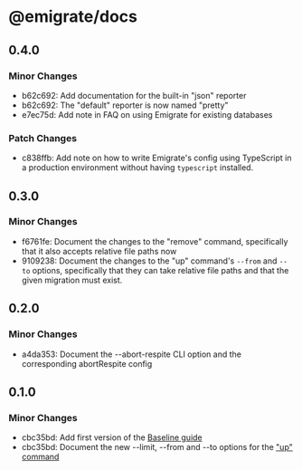 # @emigrate/docs

## 0.4.0

### Minor Changes

- b62c692: Add documentation for the built-in "json" reporter
- b62c692: The "default" reporter is now named "pretty"
- e7ec75d: Add note in FAQ on using Emigrate for existing databases

### Patch Changes

- c838ffb: Add note on how to write Emigrate's config using TypeScript in a production environment without having `typescript` installed.

## 0.3.0

### Minor Changes

- f6761fe: Document the changes to the "remove" command, specifically that it also accepts relative file paths now
- 9109238: Document the changes to the "up" command's `--from` and `--to` options, specifically that they can take relative file paths and that the given migration must exist.

## 0.2.0

### Minor Changes

- a4da353: Document the --abort-respite CLI option and the corresponding abortRespite config

## 0.1.0

### Minor Changes

- cbc35bd: Add first version of the [Baseline guide](https://emigrate.dev/guides/baseline)
- cbc35bd: Document the new --limit, --from and --to options for the ["up" command](https://emigrate.dev/cli/up/)

